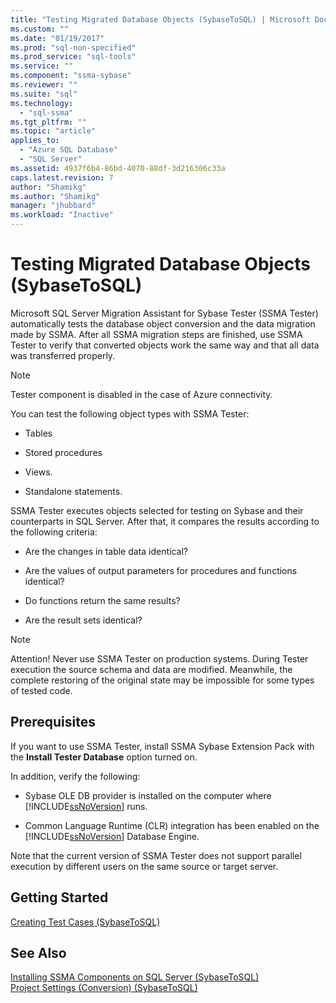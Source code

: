 ```yaml
---
title: "Testing Migrated Database Objects (SybaseToSQL) | Microsoft Docs"
ms.custom: ""
ms.date: "01/19/2017"
ms.prod: "sql-non-specified"
ms.prod_service: "sql-tools"
ms.service: ""
ms.component: "ssma-sybase"
ms.reviewer: ""
ms.suite: "sql"
ms.technology: 
  - "sql-ssma"
ms.tgt_pltfrm: ""
ms.topic: "article"
applies_to: 
  - "Azure SQL Database"
  - "SQL Server"
ms.assetid: 4937f6b4-86bd-4070-88df-3d216306c33a
caps.latest.revision: 7
author: "Shamikg"
ms.author: "Shamikg"
manager: "jhubbard"
ms.workload: "Inactive"
---
```

# Testing Migrated Database Objects (SybaseToSQL)
Microsoft SQL Server Migration Assistant for Sybase Tester (SSMA Tester) automatically tests the database object conversion and the data migration made by SSMA. After all SSMA migration steps are finished, use SSMA Tester to verify that converted objects work the same way and that all data was transferred properly.  
  
> [!NOTE]  
> Tester component is disabled in the case of Azure connectivity.  
  
You can test the following object types with SSMA Tester:  
  
-   Tables  
  
-   Stored procedures  
  
-   Views.  
  
-   Standalone statements.  
  
SSMA Tester executes objects selected for testing on Sybase and their counterparts in SQL Server. After that, it compares the results according to the following criteria:  
  
-   Are the changes in table data identical?  
  
-   Are the values of output parameters for procedures and functions identical?  
  
-   Do functions return the same results?  
  
-   Are the result sets identical?  
  
> [!NOTE]  
> Attention! Never use SSMA Tester on production systems. During Tester execution the source schema and data are modified. Meanwhile, the complete restoring of the original state may be impossible for some types of tested code.  
  
## Prerequisites  
If you want to use SSMA Tester, install SSMA Sybase Extension Pack with the **Install Tester Database** option turned on.  
  
In addition, verify the following:  
  
-   Sybase OLE DB provider is installed on the computer where [!INCLUDE[ssNoVersion](../../includes/ssnoversion_md.md)] runs.  
  
-   Common Language Runtime (CLR) integration has been enabled on the [!INCLUDE[ssNoVersion](../../includes/ssnoversion_md.md)] Database Engine.  
  
Note that the current version of SSMA Tester does not support parallel execution by different users on the same source or target server.  
  
## Getting Started  
[Creating Test Cases &#40;SybaseToSQL&#41;](../../ssma/sybase/creating-test-cases-sybasetosql.md)  
  
## See Also  
[Installing SSMA Components on SQL Server &#40;SybaseToSQL&#41;](../../ssma/sybase/installing-ssma-components-on-sql-server-sybasetosql.md)  
[Project Settings &#40;Conversion&#41; &#40;SybaseToSQL&#41;](../../ssma/sybase/project-settings-conversion-sybasetosql.md)  
  
